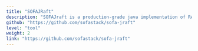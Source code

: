 ```yaml
---
title: "SOFAJRaft"
description: "SOFAJraft is a production-grade java implementation of RAFT consensus algorithm."
github: "https://github.com/sofastack/sofa-jraft"
level: "tool"
weight: 2
link: "https://github.com/sofastack/sofa-jraft"
---
```

